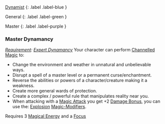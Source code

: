 [Dynamist](Game/Dynamist)
{: .label .label-blue }

General
{: .label .label-green }

Master
{: .label .label-purple }

### Master Dynamancy

_[Requirement](Core/Terminology#Requirement): [Expert Dynamancy](#Expert%20Dynamancy)_
Your character can perform [Channelled Magic](Magic#Channelled%20Magic) to:

- Change the environment and weather in unnatural and unbelievable ways.
- Disrupt a spell of a master level or a permanent curse/enchantment.
- Reverse the abilities or powers of a character/creature making it a weakness.
- Create more general wards of protection.
- Create a complex / powerful rule that manipulates reality near you.
- When attacking with a [Magic Attack](Magic-Modifiers#Magic%20Attack) you get +2 [Damage Bonus](Core/Weapons#Damage%20Bonus), you can use the: [Explosion](Magic-Modifiers#Explosion) [Magic-Modifiers](Magic-Modifiers).

Requires 3 [Magical Energy](Magic#Magical%20Energy) and a [Focus](Example-Gear#Focus)